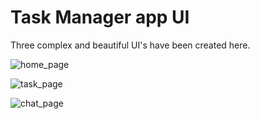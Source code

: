 # Task Manager app UI

Three complex and beautiful UI's have been created here. 

![home_page](https://github.com/user-attachments/assets/a38f98c9-3659-4674-91fc-3cf54d0a2143)

![task_page](https://github.com/user-attachments/assets/7768bacf-e8cc-495c-9152-a8e8efcc4203)

![chat_page](https://github.com/user-attachments/assets/722de70e-50c2-4ae3-ac90-e5ed00a7347b)

